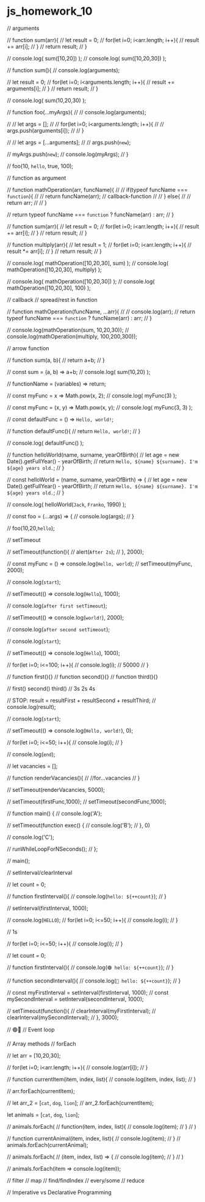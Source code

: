 # js_homework_10
// arguments

// function sum(arr){
//     let result = 0;
//     for(let i=0; i<arr.length; i++){
//         result += arr[i];
//     }
//     return result;
// }

// console.log( sum([10,20]) );
// console.log( sum([10,20,30]) );

// function sum(){
//     console.log(arguments);
    
//     let result = 0;
//     for(let i=0; i<arguments.length; i++){
//         result += arguments[i];
//     }
//     return result;
// }

// console.log( sum(10,20,30) );

// function foo(...myArgs){
//     // console.log(arguments);
   
//     // let args = [];
//     // for(let i=0; i<arguments.length; i++){
//     //     args.push(arguments[i]);
//     // }

//     // let args = [...arguments];
//     // args.push(`new`);

//     myArgs.push(`new`);
//     console.log(myArgs);
// }

// foo(10, `hello`, true, 100);

// function as argument

// function mathOperation(arr, funcName){
//     // if(typeof funcName === `function`){
//     //     return funcName(arr); // callback-function
//     // } else{
//     //     return arr;
//     // }

//     return typeof funcName === `function` ? funcName(arr) : arr;
// }

// function sum(arr){
//     let result = 0;
//     for(let i=0; i<arr.length; i++){
//         result += arr[i];
//     }
//     return result;
// }

// function multiply(arr){
//     let result = 1;
//     for(let i=0; i<arr.length; i++){
//         result *= arr[i];
//     }
//     return result;
// }

// console.log( mathOperation([10,20,30], sum) );
// console.log( mathOperation([10,20,30], multiply) );

// console.log( mathOperation([10,20,30]) );
// console.log( mathOperation([10,20,30], 100) );

// callback
// spread/rest in function

// function mathOperation(funcName, ...arr){
//     // console.log(arr);
//     return typeof funcName === `function` ? funcName(arr) : arr;
// }

// console.log(mathOperation(sum, 10,20,30));
// console.log(mathOperation(multiply, 100,200,300));

// arrow function

// function sum(a, b){
//     return a+b;
// }

// const sum = (a, b) => a+b;
// console.log( sum(10,20) );

// functionName = (variables) => return;

// const myFunc = x => Math.pow(x, 2);
// console.log( myFunc(3) );

// const myFunc = (x, y) => Math.pow(x, y);
// console.log( myFunc(3, 3) );

// const defaultFunc = () => `Hello, world!`;

// function defaultFunc(){
//     return `Hello, world!`;
// }

// console.log( defaultFunc() );

// function helloWorld(name, surname, yearOfBirth){
//     let age = new Date().getFullYear() - yearOfBirth;
//     return `Hello, ${name} ${surname}. I'm ${age} years old.`;
// }

// const helloWorld = (name, surname, yearOfBirth) => {
//     let age = new Date().getFullYear() - yearOfBirth;
//     return `Hello, ${name} ${surname}. I'm ${age} years old.`;
// }

// console.log( helloWorld(`Jack`, `Franko`, 1990) );

// const foo = (...args) => {
//     console.log(args);
// }

// foo(10,20,`hello`);

// setTimeout

// setTimeout(function(){
//     alert(`After 2s`);
// }, 2000);

// const myFunc = () => console.log(`Hello, world`);
// setTimeout(myFunc, 2000);

// console.log(`start`);

// setTimeout(() => console.log(`Hello`), 1000);

// console.log(`after first setTimeout`);

// setTimeout(() => console.log(`world!`), 2000);

// console.log(`after second setTimeout`);

// console.log(`start`);

// setTimeout(() => console.log(`Hello`), 1000);

// for(let i=0; i<=100; i++){
//     console.log(i); // 50000
// }

// function first(){}
// function second(){}
// function third(){}

// first()   second()     third()
// 3s          2s          4s

// STOP: result = resultFirst + resultSecond + resultThird;
// console.log(result);

// console.log(`start`);

// setTimeout(() => console.log(`Hello, world!`), 0);

// for(let i=0; i<=50; i++){
//     console.log(i);
// }

// console.log(`end`);

// let vacancies = [];

// function renderVacancies(){
//     //for...vacancies
// }

// setTimeout(renderVacancies, 5000);

// setTimeout(firstFunc,1000);
// setTimeout(secondFunc,1000);

// function main() {
//     console.log('A');

//     setTimeout(function exec() {
//       console.log('B');
//     }, 0)

//     console.log('C');

//     runWhileLoopForNSeconds();
// };

// main();

// setInterval/clearInterval

// let count = 0;

// function firstInterval(){
//     console.log(`hello: ${++count}`);
// }

// setInterval(firstInterval, 1000);

// console.log(`HELLO`);
// for(let i=0; i<=50; i++){
//     console.log(i);
// }

// 1s

// for(let i=0; i<=50; i++){
//     console.log(i);
// }

// let count = 0;

// function firstInterval(){
//     console.log(`🟢 hello: ${++count}`);
// }

// function secondInterval(){
//     console.log(`🔴 hello: ${++count}`);
// }

// const myFirstInterval = setInterval(firstInterval, 1000);
// const mySecondInterval = setInterval(secondInterval, 1000);

// setTimeout(function(){
//     clearInterval(myFirstInterval);
//     clearInterval(mySecondInterval);
// }, 3000);

// 🟢🔴
// Event loop

// Array methods
// forEach

// let arr = [10,20,30];

// for(let i=0; i<arr.length; i++){
//     console.log(arr[i]);
// }

// function currentItem(item, index, list){
//     console.log(item, index, list);
// }

// arr.forEach(currentItem);

// let arr_2 = [`cat`, `dog`, `lion`];
// arr_2.forEach(currentItem);

let animals = [`cat`, `dog`, `lion`];

// animals.forEach(
//     function(item, index, list){
//         console.log(item);
//     }
// )

// function currentAnimal(item, index, list){
//     console.log(item);
// }
// animals.forEach(currentAnimal);

// animals.forEach(
//     (item, index, list) => {
//         console.log(item);
//     }
// )

// animals.forEach(item => console.log(item));

// filter
// map
// find/findIndex
// every/some
// reduce

// Imperative vs Declarative Programming
